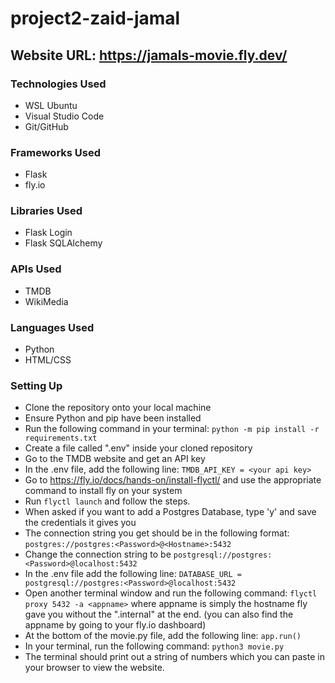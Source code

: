 # project2-zaid-jamal
## Website URL: https://jamals-movie.fly.dev/

### Technologies Used
- WSL Ubuntu 
- Visual Studio Code 
- Git/GitHub 
### Frameworks Used
- Flask 
- fly.io  
### Libraries Used
- Flask Login 
- Flask SQLAlchemy
### APIs Used
- TMDB 
- WikiMedia 
### Languages Used
- Python 
- HTML/CSS 

### Setting Up
- Clone the repository onto your local machine 
- Ensure Python and pip have been installed 
- Run the following command in your terminal: ```python -m pip install -r requirements.txt ```
- Create a file called ".env" inside your cloned repository
- Go to the TMDB website and get an API key
- In the .env file, add the following line: ```TMDB_API_KEY = <your api key>```
- Go to https://fly.io/docs/hands-on/install-flyctl/ and use the appropriate command to install fly on your system
- Run ```flyctl launch``` and follow the steps. 
- When asked if you want to add a Postgres Database, type 'y' and save the credentials it gives you 
- The connection string you get should be in the following format: ```postgres://postgres:<Password>@<Hostname>:5432``` 
- Change the connection string to be  ```postgresql://postgres:<Password>@localhost:5432```
- In the .env file add the following line: ```DATABASE_URL = postgresql://postgres:<Password>@localhost:5432```
- Open another terminal window and run the following command: ```flyctl proxy 5432 -a <appname>``` where appname is simply the hostname fly gave you without the ".internal" at the end. (you can also find the appname by going to your fly.io dashboard)
- At the bottom of the movie.py file, add the following line: ```app.run()```
- In your terminal, run the following command: ```python3 movie.py```
- The terminal should print out a string of numbers which you can paste in your browser to view the website. 


